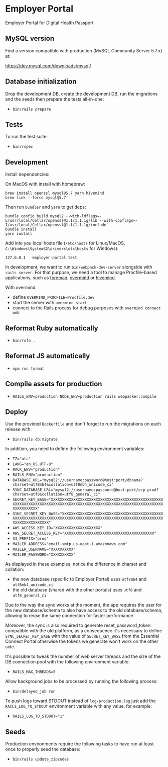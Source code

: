 # Employer Portal

Employer Portal for Digital Health Passport

## MySQL version

Find a version compatible with production (MySQL Community Server 5.7.x) at:

https://dev.mysql.com/downloads/mysql/

## Database initialization

Drop the development DB, create the development DB, run the migrations and the seeds then prepare the tests all-in-one:

- `bin/rails prepare`

## Tests

To run the test suite:

- `bin/rspec`

## Development

Install dependencies:

On MacOS with install with homebrew:

```
brew install openssl mysql@5.7 yarn hivemind
brew link --force mysql@5.7
```

Then run `bundler` and `yarn` to get deps:

```
bundle config build.mysql2 --with-ldflags=-L/usr/local/Cellar/openssl@1.1/1.1.1g/lib --with-cppflags=-I/usr/local/Cellar/openssl@1.1/1.1.1g/include`
bundle install
yarn install
```

Add into you local hosts file (`/etc/hosts` for Linux/MacOS, `C:\Windows\System32\drivers\etc\hosts` for Windows):

```
127.0.0.1   employer-portal.test
```

In development, we want to run `bin/webpack-dev-server` alongside with `rails server`. For that purpose, we need a tool to manage Procfile-based applications, such as [foreman](https://github.com/ddollar/foreman), [overmind](https://github.com/DarthSim/overmind) or [hivemind](https://github.com/DarthSim/hivemind).

With overmind:

- define `OVERMIND_PROCFILE=Procfile.dev`
- start the server with `overmind start`
- connect to the Rails process for debug purposes with `overmind connect web`

## Reformat Ruby automatically

- `bin/rufo .`

## Reformat JS automatically

- `npm run format`

## Compile assets for production

- `RAILS_ENV=production NODE_ENV=production rails webpacker:compile`

## Deploy

Use the provided `Dockerfile` and don't forget to run the migrations on each release with:

- `bin/rails db:migrate`

In addition, you need to define the following environment variables:

- `TZ="utc"`
- `LANG="en_US.UTF-8"`
- `RACK_ENV="production"`
- `RAILS_ENV="production"`
- `DATABASE_URL="mysql2://username:password@host:port/dbname?charset=utf8mb4&collation=utf8mb4_unicode_ci"`
- `SYNC_DATABASE_URL="mysql2://username:password@host:port/ecp-prod?charset=utf8&collation=utf8_general_ci"`
- `SECRET_KEY_BASE="XXXXXXXXXXXXXXXXXXXXXXXXXXXXXXXXXXXXXXXXXXXXXXXXXXXXXXXXXXXXXXXXXXXXXXXXXXXXXXXXXXXXXXXXXXXXXXXXXXXXXXXXXXXXXXXXXXXXXXXXXXXXXXXX"`
- `SYNC_SECRET_KEY_BASE="XXXXXXXXXXXXXXXXXXXXXXXXXXXXXXXXXXXXXXXXXXXXXXXXXXXXXXXXXXXXXXXXXXXXXXXXXXXXXXXXXXXXXXXXXXXXXXXXXXXXXXXXXXXXXXXXXXXXXXXXXXXXXXXX"`
- `AWS_ACCESS_KEY_ID="XXXXXXXXXXXXXXXXXXXX"`
- `AWS_SECRET_ACCESS_KEY="XXXXXXXXXXXXXXXXXXXXXXXXXXXXXXXXXXXXXXXX"`
- `S3_PREFIX="prod"`
- `MAILER_ADDRESS="email-smtp.us-east-1.amazonaws.com"`
- `MAILER_USERNAME="XXXXXXXXXX"`
- `MAILER_PASSWORD="XXXXXXXXXX"`

As displayed in these examples, notice the difference in charset and collation:

- the new database (specific to Employer Portal) uses `utf8mb4` and `utf8mb4_unicode_ci`
- the old database (shared with the other portals) uses `utf8` and `utf8_general_ci`

Due to the way the sync works at the moment, the app requires the user for the new database/schema to also have access to the old database/schema, allowing to reuse the same connection for faster performance.

Moreover, the sync is also required to generate reset_password_token compatible with the old platform, as a consequence it's necessary to define `SYNC_SECRET_KEY_BASE` with the value of `SECRET_KEY_BASE` from the Essential Connect Portal otherwise the tokens we generate won't work on the other side.

It's possible to tweak the number of web server threads and the size of the DB connection pool with the following environment variable:

- `RAILS_MAX_THREADS=5`

Allow background jobs to be processed by running the following process:

- `bin/delayed_job run`

To push logs toward STDOUT instead of `log/production.log` just add the `RAILS_LOG_TO_STDOUT` environment variable with any value, for example:

- `RAILS_LOG_TO_STDOUT="1"`

## Seeds

Production environments require the following tasks to have run at least once to properly seed the database:

- `bin/rails update_zipcodes`
